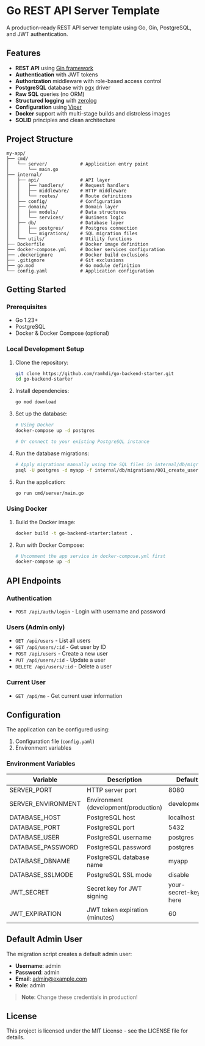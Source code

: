 # Go REST API Server Template

A production-ready REST API server template using Go, Gin, PostgreSQL, and JWT authentication.

## Features

- **REST API** using [Gin framework](https://github.com/gin-gonic/gin)
- **Authentication** with JWT tokens
- **Authorization** middleware with role-based access control
- **PostgreSQL** database with [pgx](https://github.com/jackc/pgx) driver
- **Raw SQL** queries (no ORM)
- **Structured logging** with [zerolog](https://github.com/rs/zerolog)
- **Configuration** using [Viper](https://github.com/spf13/viper)
- **Docker** support with multi-stage builds and distroless images
- **SOLID** principles and clean architecture

## Project Structure

```
my-app/
├── cmd/
│   └── server/            # Application entry point
│       └── main.go
├── internal/
│   ├── api/               # API layer
│   │   ├── handlers/      # Request handlers
│   │   ├── middleware/    # HTTP middleware
│   │   └── routes/        # Route definitions
│   ├── config/            # Configuration
│   ├── domain/            # Domain layer
│   │   ├── models/        # Data structures
│   │   └── services/      # Business logic
│   ├── db/                # Database layer
│   │   ├── postgres/      # Postgres connection
│   │   └── migrations/    # SQL migration files
│   └── utils/             # Utility functions
├── Dockerfile             # Docker image definition
├── docker-compose.yml     # Docker services configuration
├── .dockerignore          # Docker build exclusions
├── .gitignore             # Git exclusions
├── go.mod                 # Go module definition
└── config.yaml            # Application configuration
```

## Getting Started

### Prerequisites

- Go 1.23+
- PostgreSQL
- Docker & Docker Compose (optional)

### Local Development Setup

1. Clone the repository:

   ```bash
   git clone https://github.com/ramhdi/go-backend-starter.git
   cd go-backend-starter
   ```

2. Install dependencies:

   ```bash
   go mod download
   ```

3. Set up the database:

   ```bash
   # Using Docker
   docker-compose up -d postgres

   # Or connect to your existing PostgreSQL instance
   ```

4. Run the database migrations:

   ```bash
   # Apply migrations manually using the SQL files in internal/db/migrations
   psql -U postgres -d myapp -f internal/db/migrations/001_create_users_table.sql
   ```

5. Run the application:
   ```bash
   go run cmd/server/main.go
   ```

### Using Docker

1. Build the Docker image:

   ```bash
   docker build -t go-backend-starter:latest .
   ```

2. Run with Docker Compose:
   ```bash
   # Uncomment the app service in docker-compose.yml first
   docker-compose up -d
   ```

## API Endpoints

### Authentication

- `POST /api/auth/login` - Login with username and password

### Users (Admin only)

- `GET /api/users` - List all users
- `GET /api/users/:id` - Get user by ID
- `POST /api/users` - Create a new user
- `PUT /api/users/:id` - Update a user
- `DELETE /api/users/:id` - Delete a user

### Current User

- `GET /api/me` - Get current user information

## Configuration

The application can be configured using:

1. Configuration file (`config.yaml`)
2. Environment variables

### Environment Variables

| Variable           | Description                          | Default              |
| ------------------ | ------------------------------------ | -------------------- |
| SERVER_PORT        | HTTP server port                     | 8080                 |
| SERVER_ENVIRONMENT | Environment (development/production) | development          |
| DATABASE_HOST      | PostgreSQL host                      | localhost            |
| DATABASE_PORT      | PostgreSQL port                      | 5432                 |
| DATABASE_USER      | PostgreSQL username                  | postgres             |
| DATABASE_PASSWORD  | PostgreSQL password                  | postgres             |
| DATABASE_DBNAME    | PostgreSQL database name             | myapp                |
| DATABASE_SSLMODE   | PostgreSQL SSL mode                  | disable              |
| JWT_SECRET         | Secret key for JWT signing           | your-secret-key-here |
| JWT_EXPIRATION     | JWT token expiration (minutes)       | 60                   |

## Default Admin User

The migration script creates a default admin user:

- **Username**: admin
- **Password**: admin
- **Email**: admin@example.com
- **Role**: admin

> **Note**: Change these credentials in production!

## License

This project is licensed under the MIT License - see the LICENSE file for details.
